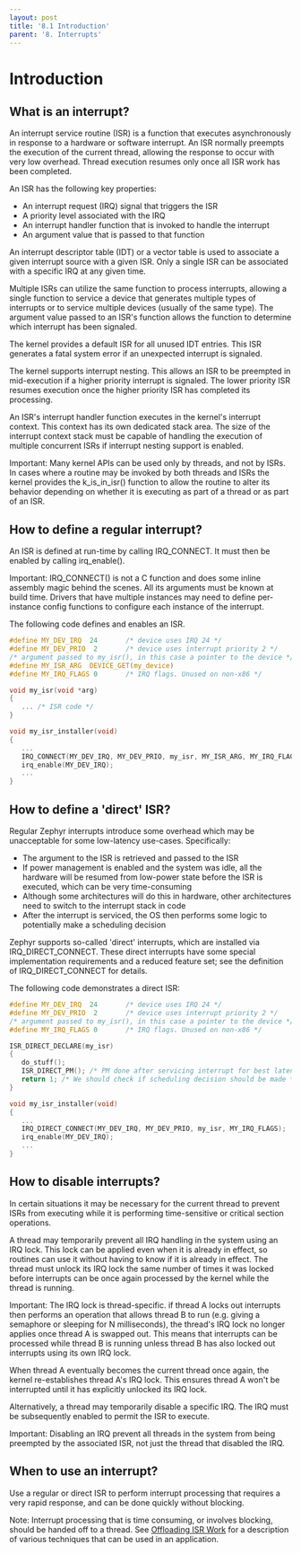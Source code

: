 ```yaml
---
layout: post
title: '8.1 Introduction'
parent: '8. Interrupts'
---
```


# Introduction

## What is an interrupt?

An interrupt service routine (ISR) is a function that executes asynchronously in response to a hardware or software interrupt. An ISR normally preempts the execution of the current thread, allowing the response to occur with very low overhead. Thread execution resumes only once all ISR work has been completed.

An ISR has the following key properties:
- An interrupt request (IRQ) signal that triggers the ISR
- A priority level associated with the IRQ
- An interrupt handler function that is invoked to handle the interrupt
- An argument value that is passed to that function

An interrupt descriptor table (IDT) or a vector table is used to associate a given interrupt source with a given ISR. Only a single ISR can be associated with a specific IRQ at any given time.

Multiple ISRs can utilize the same function to process interrupts, allowing a single function to service a device that generates multiple types of interrupts or to service multiple devices (usually of the same type). The argument value passed to an ISR's function allows the function to determine which interrupt has been signaled. 

The kernel provides a default ISR for all unused IDT entries. This ISR generates a fatal system error if an unexpected interrupt is signaled.

The kernel supports interrupt nesting. This allows an ISR to be preempted in mid-execution if a higher priority interrupt is signaled. The lower priority ISR resumes execution once the higher priority ISR has completed its processing.

An ISR's interrupt handler function executes in the kernel's interrupt context. This context has its own dedicated stack area. The size of the interrupt context stack must be capable of handling the execution of multiple concurrent ISRs if interrupt nesting support is enabled. 

Important: Many kernel APIs can be used only by threads, and not by ISRs. In cases where a routine may be invoked by both threads and ISRs the kernel provides the k_is_in_isr() function to allow the routine to alter its behavior depending on whether it is executing as part of a thread or as part of an ISR.

## How to define a regular interrupt?

An ISR is defined at run-time by calling IRQ_CONNECT. It must then be enabled by calling irq_enable().

Important: IRQ_CONNECT() is not a C function and does some inline assembly magic behind the scenes. All its arguments must be known at build time. Drivers that have multiple instances may need to define per-instance config functions to configure each instance of the interrupt.

The following code defines and enables an ISR.

```c
#define MY_DEV_IRQ  24       /* device uses IRQ 24 */
#define MY_DEV_PRIO  2       /* device uses interrupt priority 2 */
/* argument passed to my_isr(), in this case a pointer to the device */
#define MY_ISR_ARG  DEVICE_GET(my_device)
#define MY_IRQ_FLAGS 0       /* IRQ flags. Unused on non-x86 */

void my_isr(void *arg)
{
   ... /* ISR code */
}

void my_isr_installer(void)
{
   ...
   IRQ_CONNECT(MY_DEV_IRQ, MY_DEV_PRIO, my_isr, MY_ISR_ARG, MY_IRQ_FLAGS);
   irq_enable(MY_DEV_IRQ);
   ...
}
```

## How to define a 'direct' ISR?

Regular Zephyr interrupts introduce some overhead which may be unacceptable for some low-latency use-cases. Specifically:
- The argument to the ISR is retrieved and passed to the ISR
- If power management is enabled and the system was idle, all the hardware will be resumed from low-power state before the ISR is executed, which can be very time-consuming
- Although some architectures will do this in hardware, other architectures need to switch to the interrupt stack in code
- After the interrupt is serviced, the OS then performs some logic to potentially make a scheduling decision

Zephyr supports so-called 'direct' interrupts, which are installed via IRQ_DIRECT_CONNECT. These direct interrupts have some special implementation requirements and a reduced feature set; see the definition of IRQ_DIRECT_CONNECT for details.

The following code demonstrates a direct ISR:
```c
#define MY_DEV_IRQ  24       /* device uses IRQ 24 */
#define MY_DEV_PRIO  2       /* device uses interrupt priority 2 */
/* argument passed to my_isr(), in this case a pointer to the device */
#define MY_IRQ_FLAGS 0       /* IRQ flags. Unused on non-x86 */

ISR_DIRECT_DECLARE(my_isr)
{
   do_stuff();
   ISR_DIRECT_PM(); /* PM done after servicing interrupt for best latency */
   return 1; /* We should check if scheduling decision should be made */
}

void my_isr_installer(void)
{
   ...
   IRQ_DIRECT_CONNECT(MY_DEV_IRQ, MY_DEV_PRIO, my_isr, MY_IRQ_FLAGS);
   irq_enable(MY_DEV_IRQ);
   ...
}
```

## How to disable interrupts?

In certain situations it may be necessary for the current thread to prevent ISRs from executing while it is performing time-sensitive or critical section operations.

A thread may temporarily prevent all IRQ handling in the system using an IRQ lock. This lock can be applied even when it is already in effect, so routines can use it without having to know if it is already in effect. The thread must unlock its IRQ lock the same number of times it was locked before interrupts can be once again processed by the kernel while the thread is running.

Important: The IRQ lock is thread-specific. if thread A locks out interrupts then performs an operation that allows thread B to run (e.g. giving a semaphore or sleeping for N milliseconds), the thread's IRQ lock no longer applies once thread A is swapped out. This means that interrupts can be processed while thread B is running unless thread B has also locked out interrupts using its own IRQ lock. 

When thread A eventually becomes the current thread once again, the kernel re-establishes thread A's IRQ lock. This ensures thread A won't be interrupted until it has explicitly unlocked its IRQ lock.

Alternatively, a thread may temporarily disable a specific IRQ. The IRQ must be subsequently enabled to permit the ISR to execute.

Important: Disabling an IRQ prevent all threads in the system from being preempted by the associated ISR, not just the thread that disabled the IRQ.

## When to use an interrupt?

Use a regular or direct ISR to perform interrupt processing that requires a very rapid response, and can be done quickly without blocking.

Note: Interrupt processing that is time consuming, or involves blocking, should be handed off to a thread. See [Offloading ISR Work](https://docs.zephyrproject.org/1.9.0/kernel/other/interrupts.html#offloading-isr-work) for a description of various techniques that can be used in an application.

